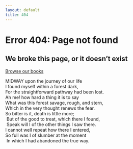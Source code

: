 ```yaml
---
layout: default
title: 404
---
```


#  Error 404: Page not found

## We broke this page, or it doesn’t exist

[Browse our books](/)

MIDWAY upon the journey of our life<br>
 I found myself within a forest dark,<br>
 ⁠For the straightforward pathway had been lost.<br>
Ah me! how hard a thing it is to say<br>
 ⁠What was this forest savage, rough, and stern,<br>
 Which in the very thought renews the fear.<br>
So bitter is it, death is little more;<br>
⁠ But of the good to treat, which there I found,<br>
⁠ Speak will I of the other things I saw there.<br>
I cannot well repeat how there I entered,<br>
 So full was I of slumber at the moment<br>
⁠ In which I had abandoned the true way.<br>
